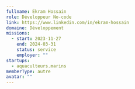 ```yaml
---
fullname: Ekram Hossain
role: Développeur No-code
link: https://www.linkedin.com/in/ekram-hossain
domaine: Développement
missions:
  - start: 2023-11-27
    end: 2024-03-31
    status: service
    employer: ""
startups:
  - aquaculteurs.marins
memberType: autre
avatar: ""
---
```


